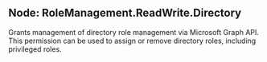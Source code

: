 ## Node: RoleManagement.ReadWrite.Directory

Grants management of directory role management via Microsoft Graph API. This permission can be used to assign or remove directory roles, including privileged roles.
